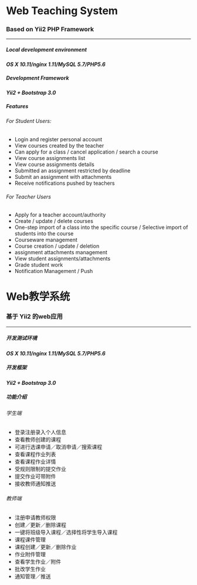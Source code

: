 # Web Teaching System
### Based on Yii2 PHP Framework
***
##### Local development environment
***OS X 10.11/nginx 1.11/MySQL 5.7/PHP5.6***
##### Development Framework
***Yii2 + Bootstrap 3.0***
##### Features
###### For Student Users:
* Login and register personal account
* View courses created by the teacher
* Can apply for a class / cancel application / search a course
* View course assignments list
* View course assignments details
* Submitted an assignment restricted by deadline
* Submit an assignment with attachments
* Receive notifications pushed by teachers

###### For Teacher Users
* Apply for a teacher account/authority
* Create / update / delete courses
* One-step import of a class into the specific course / Selective import of students into the course
* Courseware management
* Course creation / update / deletion
* assignment attachments management
* View student assignments/attachments
* Grade student work
* Notification Management / Push
  

# Web教学系统
### 基于 Yii2 的web应用
***
##### 开发测试环境
***OS X 10.11/nginx 1.11/MySQL 5.7/PHP5.6***
##### 开发框架
***Yii2 + Bootstrap 3.0***  
##### 功能介绍
###### 学生端
* 登录注册录入个人信息
* 查看教师创建的课程
* 可进行选课申请／取消申请／搜索课程
* 查看课程作业列表
* 查看课程作业详情
* 受规则限制的提交作业
* 提交作业可带附件
* 接收教师通知推送  

###### 教师端
* 注册申请教师权限
* 创建／更新／删除课程
* 一键将班级导入课程／选择性将学生导入课程
* 课程课件管理
* 课程创建／更新／删除作业
* 作业附件管理
* 查看学生作业／附件
* 批改学生作业
* 通知管理／推送


 
